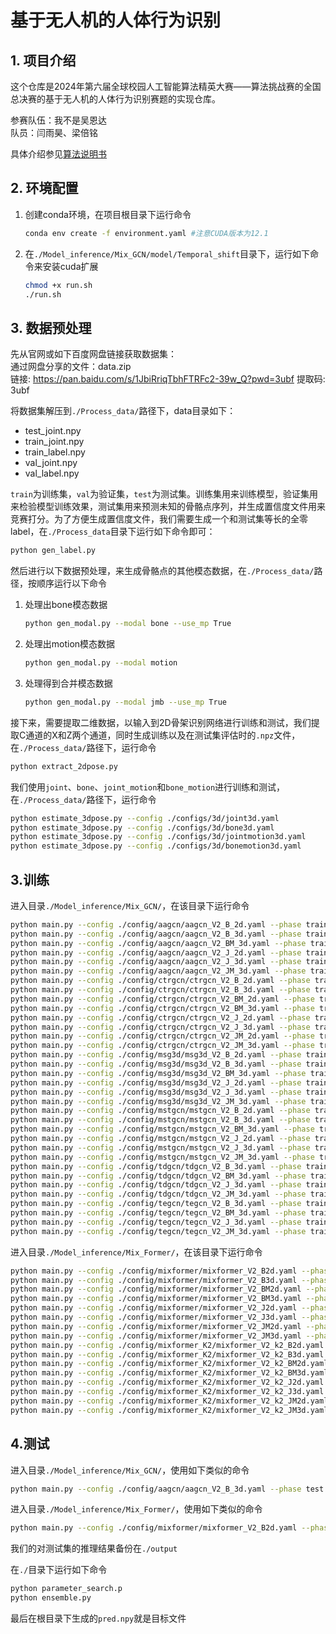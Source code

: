 # 基于无人机的人体行为识别

## 1. 项目介绍
这个仓库是2024年第六届全球校园人工智能算法精英大赛——算法挑战赛的全国总决赛的基于无人机的人体行为识别赛题的实现仓库。

参赛队伍：我不是吴恩达  
队员：闫雨昊、梁倍铭

具体介绍参见[算法说明书](./algorithm_description.md)

## 2. 环境配置
1. 创建conda环境，在项目根目录下运行命令
    ```bash
    conda env create -f environment.yaml #注意CUDA版本为12.1
    ```
2. 在`./Model_inference/Mix_GCN/model/Temporal_shift`目录下，运行如下命令来安装cuda扩展

    ```bash
    chmod +x run.sh
    ./run.sh 
    ```

## 3. 数据预处理
先从官网或如下百度网盘链接获取数据集：  
通过网盘分享的文件：data.zip  
链接: https://pan.baidu.com/s/1JbiRriqTbhFTRFc2-39w_Q?pwd=3ubf 提取码: 3ubf  

将数据集解压到`./Process_data/`路径下，data目录如下：
+ test_joint.npy
+ train_joint.npy
+ train_label.npy
+ val_joint.npy
+ val_label.npy

`train`为训练集，`val`为验证集，`test`为测试集。训练集用来训练模型，验证集用来检验模型训练效果，测试集用来预测未知的骨骼点序列，并生成置信度文件用来竞赛打分。为了方便生成置信度文件，我们需要生成一个和测试集等长的全零label，在`./Process_data`目录下运行如下命令即可：

```bash
python gen_label.py
```

然后进行以下数据预处理，来生成骨骼点的其他模态数据，在`./Process_data/`路径，按顺序运行以下命令

1. 处理出bone模态数据
    ```bash
    python gen_modal.py --modal bone --use_mp True
    ```
2. 处理出motion模态数据
    ```bash
    python gen_modal.py --modal motion
    ```
3. 处理得到合并模态数据
    ```bash
    python gen_modal.py --modal jmb --use_mp True
    ```

接下来，需要提取二维数据，以输入到2D骨架识别网络进行训练和测试，我们提取C通道的X和Z两个通道，同时生成训练以及在测试集评估时的`.npz`文件，在`./Process_data/`路径下，运行命令
```bash
python extract_2dpose.py
```

我们使用`joint`、`bone`、`joint_motion`和`bone_motion`进行训练和测试，在`./Process_data/`路径下，运行命令
```bash
python estimate_3dpose.py --config ./configs/3d/joint3d.yaml
python estimate_3dpose.py --config ./configs/3d/bone3d.yaml
python estimate_3dpose.py --config ./configs/3d/jointmotion3d.yaml
python estimate_3dpose.py --config ./configs/3d/bonemotion3d.yaml
```

## 3.训练

进入目录`./Model_inference/Mix_GCN/`，在该目录下运行命令

```bash
python main.py --config ./config/aagcn/aagcn_V2_B_2d.yaml --phase train --save-score True --device 0
python main.py --config ./config/aagcn/aagcn_V2_B_3d.yaml --phase train --save-score True --device 0
python main.py --config ./config/aagcn/aagcn_V2_BM_3d.yaml --phase train --save-score True --device 0
python main.py --config ./config/aagcn/aagcn_V2_J_2d.yaml --phase train --save-score True --device 0
python main.py --config ./config/aagcn/aagcn_V2_J_3d.yaml --phase train --save-score True --device 0
python main.py --config ./config/aagcn/aagcn_V2_JM_3d.yaml --phase train --save-score True --device 0
python main.py --config ./config/ctrgcn/ctrgcn_V2_B_2d.yaml --phase train --save-score True --device 0
python main.py --config ./config/ctrgcn/ctrgcn_V2_B_3d.yaml --phase train --save-score True --device 0
python main.py --config ./config/ctrgcn/ctrgcn_V2_BM_2d.yaml --phase train --save-score True --device 0
python main.py --config ./config/ctrgcn/ctrgcn_V2_BM_3d.yaml --phase train --save-score True --device 0
python main.py --config ./config/ctrgcn/ctrgcn_V2_J_2d.yaml --phase train --save-score True --device 0
python main.py --config ./config/ctrgcn/ctrgcn_V2_J_3d.yaml --phase train --save-score True --device 0
python main.py --config ./config/ctrgcn/ctrgcn_V2_JM_2d.yaml --phase train --save-score True --device 0
python main.py --config ./config/ctrgcn/ctrgcn_V2_JM_3d.yaml --phase train --save-score True --device 0
python main.py --config ./config/msg3d/msg3d_V2_B_2d.yaml --phase train --save-score True --device 0
python main.py --config ./config/msg3d/msg3d_V2_B_3d.yaml --phase train --save-score True --device 0
python main.py --config ./config/msg3d/msg3d_V2_BM_3d.yaml --phase train --save-score True --device 0
python main.py --config ./config/msg3d/msg3d_V2_J_2d.yaml --phase train --save-score True --device 0
python main.py --config ./config/msg3d/msg3d_V2_J_3d.yaml --phase train --save-score True --device 0
python main.py --config ./config/msg3d/msg3d_V2_JM_3d.yaml --phase train --save-score True --device 0
python main.py --config ./config/mstgcn/mstgcn_V2_B_2d.yaml --phase train --save-score True --device 0
python main.py --config ./config/mstgcn/mstgcn_V2_B_3d.yaml --phase train --save-score True --device 0
python main.py --config ./config/mstgcn/mstgcn_V2_BM_3d.yaml --phase train --save-score True --device 0
python main.py --config ./config/mstgcn/mstgcn_V2_J_2d.yaml --phase train --save-score True --device 0
python main.py --config ./config/mstgcn/mstgcn_V2_J_3d.yaml --phase train --save-score True --device 0
python main.py --config ./config/mstgcn/mstgcn_V2_JM_3d.yaml --phase train --save-score True --device 0
python main.py --config ./config/tdgcn/tdgcn_V2_B_3d.yaml --phase train --save-score True --device 0
python main.py --config ./config/tdgcn/tdgcn_V2_BM_3d.yaml --phase train --save-score True --device 0
python main.py --config ./config/tdgcn/tdgcn_V2_J_3d.yaml --phase train --save-score True --device 0
python main.py --config ./config/tdgcn/tdgcn_V2_JM_3d.yaml --phase train --save-score True --device 0
python main.py --config ./config/tegcn/tegcn_V2_B_3d.yaml --phase train --save-score True --device 0
python main.py --config ./config/tegcn/tegcn_V2_BM_3d.yaml --phase train --save-score True --device 0
python main.py --config ./config/tegcn/tegcn_V2_J_3d.yaml --phase train --save-score True --device 0
python main.py --config ./config/tegcn/tegcn_V2_JM_3d.yaml --phase train --save-score True --device 0
```

进入目录`./Model_inference/Mix_Former/`，在该目录下运行命令
```bash
python main.py --config ./config/mixformer/mixformer_V2_B2d.yaml --phase train --save-score True --device 0
python main.py --config ./config/mixformer/mixformer_V2_B3d.yaml --phase train --save-score True --device 0
python main.py --config ./config/mixformer/mixformer_V2_BM2d.yaml --phase train --save-score True --device 0
python main.py --config ./config/mixformer/mixformer_V2_BM3d.yaml --phase train --save-score True --device 0
python main.py --config ./config/mixformer/mixformer_V2_J2d.yaml --phase train --save-score True --device 0
python main.py --config ./config/mixformer/mixformer_V2_J3d.yaml --phase train --save-score True --device 0
python main.py --config ./config/mixformer/mixformer_V2_JM2d.yaml --phase train --save-score True --device 0
python main.py --config ./config/mixformer/mixformer_V2_JM3d.yaml --phase train --save-score True --device 0
python main.py --config ./config/mixformer_K2/mixformer_V2_k2_B2d.yaml --phase train --save-score True --device 0
python main.py --config ./config/mixformer_K2/mixformer_V2_k2_B3d.yaml --phase train --save-score True --device 0
python main.py --config ./config/mixformer_K2/mixformer_V2_k2_BM2d.yaml --phase train --save-score True --device 0
python main.py --config ./config/mixformer_K2/mixformer_V2_k2_BM3d.yaml --phase train --save-score True --device 0
python main.py --config ./config/mixformer_K2/mixformer_V2_k2_J2d.yaml --phase train --save-score True --device 0
python main.py --config ./config/mixformer_K2/mixformer_V2_k2_J3d.yaml --phase train --save-score True --device 0
python main.py --config ./config/mixformer_K2/mixformer_V2_k2_JM2d.yaml --phase train --save-score True --device 0
python main.py --config ./config/mixformer_K2/mixformer_V2_k2_JM3d.yaml --phase train --save-score True --device 0
```

## 4.测试

进入目录`./Model_inference/Mix_GCN/`，使用如下类似的命令
```bash
python main.py --config ./config/aagcn/aagcn_V2_B_3d.yaml --phase test --save-score True --weights ./output/aagcn_B_3d/runs-38-9918.pt --device 0 --result-path ../../result/aagcn/aagcn_b3d.npy

```

进入目录`./Model_inference/Mix_Former/`，使用如下类似的命令
```bash
python main.py --config ./config/mixformer/mixformer_V2_B2d.yaml --phase test --save-score True --weights ./output/skmixf_V2_B_2d/runs-53-13833.pt --device 0 --result-path ../../result/skeformer/skeformer_b2d.npy

```

我们的对测试集的推理结果备份在`./output`

在`./`目录下运行如下命令
```bash
python parameter_search.p
python ensemble.py
```
最后在根目录下生成的`pred.npy`就是目标文件

